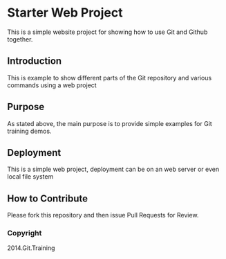 # Starter Web Project

This is a simple website project for
showing how to use Git and Github together.

## Introduction

This is example to show different parts
of the Git repository and various commands
using a web project

## Purpose

As stated above, the main purpose is to
provide simple examples for Git training
demos.

## Deployment

This is a simple web project, deployment
can be on an web server or even local file system

## How to Contribute

Please fork this repository and then issue Pull Requests for Review.

### Copyright

2014.Git.Training
